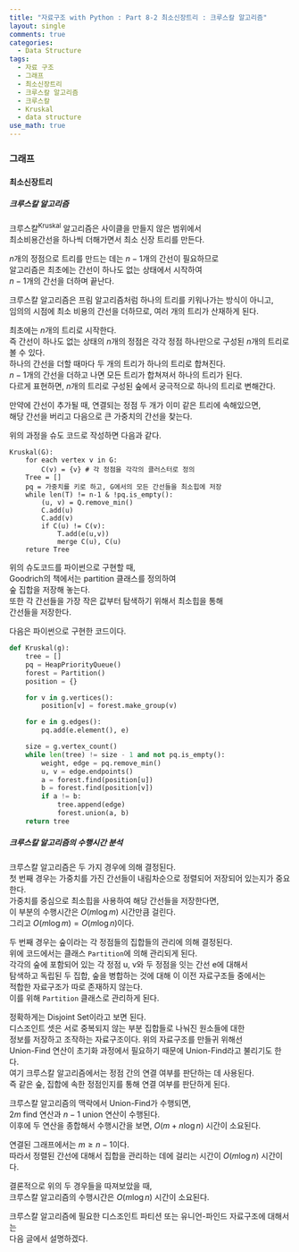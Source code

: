 ```yaml
---
title: "자료구조 with Python : Part 8-2 최소신장트리 : 크루스칼 알고리즘"
layout: single
comments: true
categories:
  - Data Structure
tags:
  - 자료 구조
  - 그래프
  - 최소신장트리
  - 크루스칼 알고리즘
  - 크루스칼
  - Kruskal
  - data structure
use_math: true
---
```


### 그래프

#### 최소신장트리

##### 크루스칼 알고리즘

크루스칼<sup>Kruskal</sup> 알고리즘은 사이클을 만들지 않은 범위에서  
최소비용간선을 하나씩 더해가면서 최소 신장 트리를 만든다.  

$n$개의 정점으로 트리를 만드는 데는 $n-1$개의 간선이 필요하므로  
알고리즘은 최초에는 간선이 하나도 없는 상태에서 시작하여  
$n-1$개의 간선을 더하며 끝난다.

크루스칼 알고리즘은 프림 알고리즘처럼 하나의 트리를 키워나가는 방식이 아니고,  
임의의 시점에 최소 비용의 간선을 더하므로, 여러 개의 트리가 산재하게 된다.

최초에는 $n$개의 트리로 시작한다.  
즉 간선이 하나도 없는 상태의 $n$개의 정점은 각각 정점 하나만으로 구성된 $n$개의 트리로 볼 수 있다.  
하나의 간선을 더할 때마다 두 개의 트리가 하나의 트리로 합쳐진다.  
$n-1$개의 간선을 더하고 나면 모든 트리가 합쳐져서 하나의 트리가 된다.  
다르게 표현하면, $n$개의 트리로 구성된 숲에서 궁극적으로 하나의 트리로 변해간다.

만약에 간선이 추가될 때, 연결되는 정점 두 개가 이미 같은 트리에 속해있으면,  
해당 간선을 버리고 다음으로 큰 가중치의 간선을 찾는다.

위의 과정을 슈도 코드로 작성하면 다음과 같다.
```
Kruskal(G):
    for each vertex v in G:
        C(v) = {v} # 각 정점을 각각의 클러스터로 정의
    Tree = []
    pq = 가중치를 키로 하고, G에서의 모든 간선들을 최소힙에 저장
    while len(T) != n-1 & !pq.is_empty():
        (u, v) = Q.remove_min()
        C.add(u)
        C.add(v)
        if C(u) != C(v):
            T.add(e(u,v))
            merge C(u), C(u)
    reture Tree
```

위의 슈도코드를 파이썬으로 구현할 때,  
Goodrich의 책에서는 partition 클래스를 정의하여  
숲 집합을 저장해 놓는다.  
또한 각 간선들을 가장 작은 값부터 탐색하기 위해서 최소힙을 통해  
간선들을 저장한다.

다음은 파이썬으로 구현한 코드이다.
```python
def Kruskal(g):
    tree = []
    pq = HeapPriorityQueue()
    forest = Partition()
    position = {}

    for v in g.vertices():
        position[v] = forest.make_group(v)

    for e in g.edges():
        pq.add(e.element(), e)

    size = g.vertex_count()
    while len(tree) != size - 1 and not pq.is_empty():
        weight, edge = pq.remove_min()
        u, v = edge.endpoints()
        a = forest.find(position[u])
        b = forest.find(position[v])
        if a != b:
            tree.append(edge)
            forest.union(a, b)
    return tree
```

##### 크루스칼 알고리즘의 수행시간 분석

크루스칼 알고리즘은 두 가지 경우에 의해 결정된다.  
첫 번째 경우는 가중치를 가진 간선들이 내림차순으로 정렬되어 저장되어 있는지가 중요한다.  
가중치를 중심으로 최소힙을 사용하여 해당 간선들을 저장한다면,  
이 부분의 수행시간은 $O(m \log m)$ 시간만큼 걸린다.  
그리고 $O(m \log m) = O(m \log n)$이다.

두 번째 경우는 숲이라는 각 정점들의 집합들의 관리에 의해 결정된다.  
위에 코드에서는 클래스 `Partition`에 의해 관리되게 된다.  
각각의 숲에 포함되어 있는 각 정점 u, v와 두 정점을 잇는 간선 e에 대해서  
탐색하고 독립된 두 집합, 숲을 병합하는 것에 대해 이 이전 자료구조들 중에서는  
적합한 자료구조가 따로 존재하지 않는다.  
이를 위해 `Partition` 클래스로 관리하게 된다.

정확하게는 Disjoint Set이라고 보면 된다.  
디스조인트 셋은 서로 중복되지 않는 부분 집합들로 나눠진 원소들에 대한  
정보를 저장하고 조작하는 자료구조이다. 위의 자료구조를 만들귀 위해선  
Union-Find 연산이 초기화 과정에서 필요하기 때문에 Union-Find라고 불리기도 한다.  
여기 크루스칼 알고리즘에서는 정점 간의 연결 여부를 판단하는 데 사용된다.  
즉 같은 숲, 집합에 속한 정점인지를 통해 연결 여부를 판단하게 된다.  

크루스칼 알고리즘의 맥락에서 Union-Find가 수행되면,  
$2m$ find 연산과 $n - 1$ union 연산이 수행된다.  
이후에 두 연산을 종합해서 수행시간을 보면, $O(m + n \log n)$ 시간이 소요된다.  

연결된 그래프에서는 $m \ge n-1$이다.  
따라서 정렬된 간선에 대해서 집합을 관리하는 데에 걸리는 시간이 $O(m \log n)$ 시간이다.  

결론적으로 위의 두 경우들을 따져보았을 때,  
크루스칼 알고리즘의 수행시간은 $O(m \log n)$ 시간이 소요된다.  

크루스칼 알고리즘에 필요한 디스조인트 파티션 또는 유니언-파인드 자료구조에 대해서는  
다음 글에서 설명하겠다.
